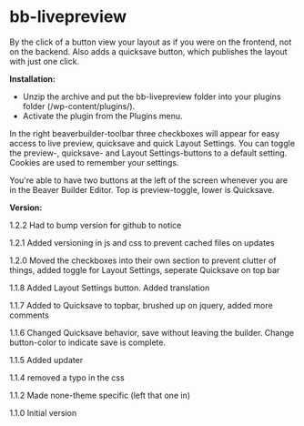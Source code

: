 # bb-livepreview
By the click of a button view your layout as if you were on the frontend, not on the backend.
Also adds a quicksave button, which publishes the layout with just one click.

**Installation:**

* Unzip the archive and put the bb-livepreview folder into your plugins folder (/wp-content/plugins/).
* Activate the plugin from the Plugins menu.


In the right beaverbuilder-toolbar three checkboxes will appear for easy access to live preview, quicksave and quick Layout Settings. You can toggle the preview-, quicksave- and Layout Settings-buttons to a default setting. Cookies are used to remember your settings.

You're able to have two buttons at the left of the screen whenever you are in the Beaver Builder Editor. Top is preview-toggle, lower is Quicksave.


**Version:**

1.2.2	Had to bump version for github to notice

1.2.1	Added versioning in js and css to prevent cached files on updates

1.2.0	Moved the checkboxes into their own section to prevent clutter of things, added toggle for Layout Settings, seperate Quicksave on top bar

1.1.8	Added Layout Settings button. Added translation

1.1.7	Added to Quicksave to topbar, brushed up on jquery, added more comments

1.1.6	Changed Quicksave behavior, save without leaving the builder. Change button-color to indicate save is complete.

1.1.5	Added updater

1.1.4	removed a typo in the css

1.1.2	Made none-theme specific (left that one in)

1.1.0	Initial version
